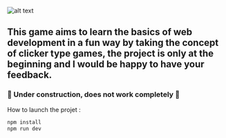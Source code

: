 ![alt text](https://github.com/clm-msch/dev-clicker-v1/blob/master/src/assets/devclickerLogo.png "Logo Dev Clicker")

## This game aims to learn the basics of web development in a fun way by taking the concept of clicker type games, the project is only at the beginning and I would be happy to have your feedback.

### 🚧 Under construction, does not work completely 🚧

How to launch the projet : 

```bash
npm install
npm run dev
```
